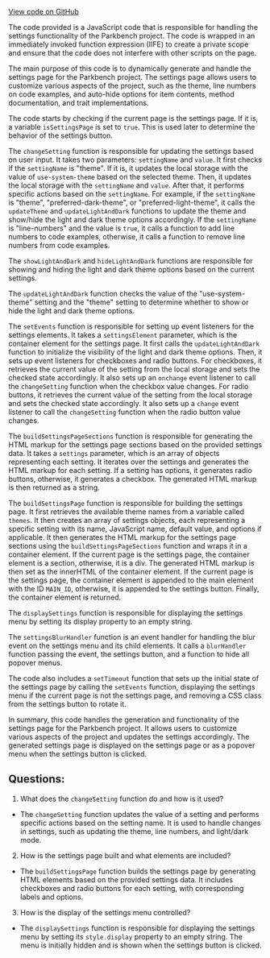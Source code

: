 [View code on GitHub](git@github.com:wangpatrick57/parkbench.git/target/doc/static.files/settings-74424d7eec62a23e.js)

The code provided is a JavaScript code that is responsible for handling the settings functionality of the Parkbench project. The code is wrapped in an immediately invoked function expression (IIFE) to create a private scope and ensure that the code does not interfere with other scripts on the page.

The main purpose of this code is to dynamically generate and handle the settings page for the Parkbench project. The settings page allows users to customize various aspects of the project, such as the theme, line numbers on code examples, and auto-hide options for item contents, method documentation, and trait implementations.

The code starts by checking if the current page is the settings page. If it is, a variable `isSettingsPage` is set to `true`. This is used later to determine the behavior of the settings button.

The `changeSetting` function is responsible for updating the settings based on user input. It takes two parameters: `settingName` and `value`. It first checks if the `settingName` is "theme". If it is, it updates the local storage with the value of `use-system-theme` based on the selected theme. Then, it updates the local storage with the `settingName` and `value`. After that, it performs specific actions based on the `settingName`. For example, if the `settingName` is "theme", "preferred-dark-theme", or "preferred-light-theme", it calls the `updateTheme` and `updateLightAndDark` functions to update the theme and show/hide the light and dark theme options accordingly. If the `settingName` is "line-numbers" and the value is `true`, it calls a function to add line numbers to code examples, otherwise, it calls a function to remove line numbers from code examples.

The `showLightAndDark` and `hideLightAndDark` functions are responsible for showing and hiding the light and dark theme options based on the current settings.

The `updateLightAndDark` function checks the value of the "use-system-theme" setting and the "theme" setting to determine whether to show or hide the light and dark theme options.

The `setEvents` function is responsible for setting up event listeners for the settings elements. It takes a `settingsElement` parameter, which is the container element for the settings page. It first calls the `updateLightAndDark` function to initialize the visibility of the light and dark theme options. Then, it sets up event listeners for checkboxes and radio buttons. For checkboxes, it retrieves the current value of the setting from the local storage and sets the checked state accordingly. It also sets up an `onchange` event listener to call the `changeSetting` function when the checkbox value changes. For radio buttons, it retrieves the current value of the setting from the local storage and sets the checked state accordingly. It also sets up a `change` event listener to call the `changeSetting` function when the radio button value changes.

The `buildSettingsPageSections` function is responsible for generating the HTML markup for the settings page sections based on the provided settings data. It takes a `settings` parameter, which is an array of objects representing each setting. It iterates over the settings and generates the HTML markup for each setting. If a setting has options, it generates radio buttons, otherwise, it generates a checkbox. The generated HTML markup is then returned as a string.

The `buildSettingsPage` function is responsible for building the settings page. It first retrieves the available theme names from a variable called `themes`. It then creates an array of settings objects, each representing a specific setting with its name, JavaScript name, default value, and options if applicable. It then generates the HTML markup for the settings page sections using the `buildSettingsPageSections` function and wraps it in a container element. If the current page is the settings page, the container element is a section, otherwise, it is a div. The generated HTML markup is then set as the innerHTML of the container element. If the current page is the settings page, the container element is appended to the main element with the ID `MAIN_ID`, otherwise, it is appended to the settings button. Finally, the container element is returned.

The `displaySettings` function is responsible for displaying the settings menu by setting its display property to an empty string.

The `settingsBlurHandler` function is an event handler for handling the blur event on the settings menu and its child elements. It calls a `blurHandler` function passing the event, the settings button, and a function to hide all popover menus.

The code also includes a `setTimeout` function that sets up the initial state of the settings page by calling the `setEvents` function, displaying the settings menu if the current page is not the settings page, and removing a CSS class from the settings button to rotate it.

In summary, this code handles the generation and functionality of the settings page for the Parkbench project. It allows users to customize various aspects of the project and updates the settings accordingly. The generated settings page is displayed on the settings page or as a popover menu when the settings button is clicked.
## Questions: 
 1. What does the `changeSetting` function do and how is it used?
- The `changeSetting` function updates the value of a setting and performs specific actions based on the setting name. It is used to handle changes in settings, such as updating the theme, line numbers, and light/dark mode.

2. How is the settings page built and what elements are included?
- The `buildSettingsPage` function builds the settings page by generating HTML elements based on the provided settings data. It includes checkboxes and radio buttons for each setting, with corresponding labels and options.

3. How is the display of the settings menu controlled?
- The `displaySettings` function is responsible for displaying the settings menu by setting its `style.display` property to an empty string. The menu is initially hidden and is shown when the settings button is clicked.